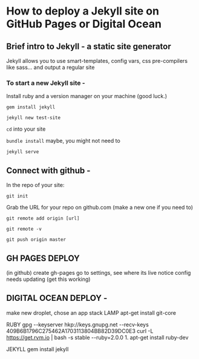 # How to deploy a Jekyll site on GitHub Pages or Digital Ocean

## Brief intro to Jekyll - a static site generator
Jekyll allows you to use smart-templates, config vars, css pre-compilers like sass... and output a regular site

### To start a new Jekyll site -
Install ruby and a version manager on your machine (good luck.)

`gem install jekyll`

`jekyll new test-site`

`cd` into your site

`bundle install` maybe, you might not need to

`jekyll serve`

## Connect with github -
In the repo of your site:

`git init`

Grab the URL for your repo on github.com (make a new one if you need to)

`git remote add origin [url]`

`git remote -v`

`git push origin master`

## GH PAGES DEPLOY
(in github) create gh-pages
go to settings, see where its live
notice config needs updating
(get this working)

## DIGITAL OCEAN DEPLOY -
make new droplet, chose an app stack LAMP
apt-get install git-core

RUBY
gpg --keyserver hkp://keys.gnupg.net --recv-keys 409B6B1796C275462A1703113804BB82D39DC0E3
curl -L https://get.rvm.io | bash -s stable --ruby=2.0.0
	1.	apt-get install ruby-dev


JEKYLL
gem install jekyll
